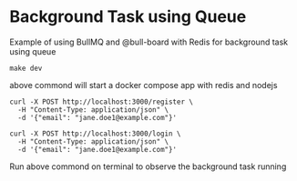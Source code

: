 # Background Task using Queue

Example of using BullMQ and @bull-board with Redis for background task using queue

```
make dev
```

above commond will start a docker compose app with redis and nodejs

```
curl -X POST http://localhost:3000/register \
  -H "Content-Type: application/json" \
  -d '{"email": "jane.doe1@example.com"}'
```

```
curl -X POST http://localhost:3000/login \
  -H "Content-Type: application/json" \
  -d '{"email": "jane.doe1@example.com"}'
```

Run above commond on terminal to observe the background task running